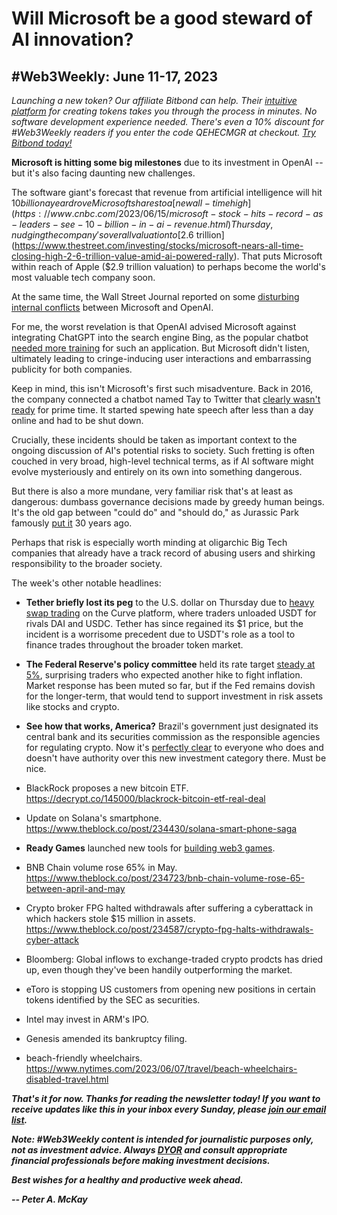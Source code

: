 # Will Microsoft be a good steward of AI innovation?
## #Web3Weekly: June 11-17, 2023

*Launching a new token? Our affiliate Bitbond can help. Their [intuitive platform](https://tokentool.bitbond.com) for creating tokens takes you through the process in minutes. No software development experience needed. There's even a 10% discount for #Web3Weekly readers if you enter the code QEHECMGR at checkout. [Try Bitbond today!](https://tokentool.bitbond.com/)*

**Microsoft is hitting some big milestones** due to its investment in OpenAI -- but it's also facing daunting new challenges.

The software giant's forecast that revenue from artificial intelligence will hit $10 billion a year drove Microsoft shares to a [new all-time high](https://www.cnbc.com/2023/06/15/microsoft-stock-hits-record-as-leaders-see-10-billion-in-ai-revenue.html) Thursday, nudging the company's overall valuation to [$2.6 trillion](https://www.thestreet.com/investing/stocks/microsoft-nears-all-time-closing-high-2-6-trillion-value-amid-ai-powered-rally). That puts Microsoft within reach of Apple ($2.9 trillion valuation) to perhaps become the world's most valuable tech company soon.

At the same time, the Wall Street Journal reported on some [disturbing internal conflicts](https://www.wsj.com/articles/microsoft-and-openai-forge-awkward-partnership-as-techs-new-power-couple-3092de51?st=7ju6ktldi0590dj&reflink=desktopwebshare_permalink) between Microsoft and OpenAI.

For me, the worst revelation is that OpenAI advised Microsoft against integrating ChatGPT into the search engine Bing, as the popular chatbot [needed more training](https://www.theverge.com/2023/6/13/23759348/openai-microsoft-bing-ai-warning-gpt-4) for such an application. But Microsoft didn't listen, ultimately leading to cringe-inducing user interactions and embarrassing publicity for both companies.  

Keep in mind, this isn't Microsoft's first such misadventure. Back in 2016, the company connected a chatbot named Tay to Twitter that [clearly wasn't ready](https://www.huffpost.com/entry/microsoft-tay-racist-tweets_n_56f3e678e4b04c4c37615502) for prime time. It started spewing hate speech after less than a day online and had to be shut down.

Crucially, these incidents should be taken as important context to the ongoing discussion of AI's potential risks to society. Such fretting is often couched in very broad, high-level technical terms, as if AI software might evolve mysteriously and entirely on its own into something dangerous.

But there is also a more mundane, very familiar risk that's at least as dangerous: dumbass governance decisions made by greedy human beings. It's the old gap between "could do" and "should do," as Jurassic Park famously [put it](https://youtu.be/4PLvdmifDSk?t=46) 30 years ago.

Perhaps that risk is especially worth minding at oligarchic Big Tech companies that already have a track record of abusing users and shirking responsibility to the broader society.

The week's other notable headlines:

- **Tether briefly lost its peg** to the U.S. dollar on Thursday due to [heavy swap trading](https://cointelegraph.com/news/curve-pool-imbalance-usdt-depeg-concerns-tether-cto-calls-it-fud) on the Curve platform, where traders unloaded USDT for rivals DAI and USDC. Tether has since regained its $1 price, but the incident is a worrisome precedent due to USDT's role as a tool to finance trades throughout the broader token market.

- **The Federal Reserve's policy committee** held its rate target [steady at 5%](https://www.nbcnews.com/business/economy/federal-reserve-interest-rate-decision-june-2023-pause-how-much-rcna88922), surprising traders who expected another hike to fight inflation. Market response has been muted so far, but if the Fed remains dovish for the longer-term, that would tend to support investment in risk assets like stocks and crypto. <!-- Update as needed -->

- **See how that works, America?** Brazil's government just designated its central bank and its securities commission as the responsible agencies for regulating crypto. Now it's [perfectly clear](https://www.coindesk.com/policy/2023/06/14/brazil-appoints-central-bank-and-securities-commission-as-crypto-market-regulators) to everyone who does and doesn't have authority over this new investment category there. Must be nice.

- BlackRock proposes a new bitcoin ETF. https://decrypt.co/145000/blackrock-bitcoin-etf-real-deal

- Update on Solana's smartphone. https://www.theblock.co/post/234430/solana-smart-phone-saga

- **Ready Games** launched new tools for [building web3 games](https://venturebeat.com/games/ready-games-launches-tools-for-building-web3-mobile-games/).

- BNB Chain volume rose 65% in May. https://www.theblock.co/post/234723/bnb-chain-volume-rose-65-between-april-and-may

- Crypto broker FPG halted withdrawals after suffering a cyberattack in which hackers stole $15 million in assets. https://www.theblock.co/post/234587/crypto-fpg-halts-withdrawals-cyber-attack

- Bloomberg: Global inflows to exchange-traded crypto prodcts has dried up, even though they've been handily outperforming the market. <!-- Need link -->

- eToro is stopping US customers from opening new positions in certain tokens identified by the SEC as securities. <!-- TKTKTKTK -->

- Intel may invest in ARM's IPO. <!-- Need updates, links. -->

- Genesis amended its bankruptcy filing. <!-- Need link -->

- beach-friendly wheelchairs. https://www.nytimes.com/2023/06/07/travel/beach-wheelchairs-disabled-travel.html

_**That's it for now. Thanks for reading the newsletter today! If you want to receive updates like this in your inbox every Sunday, please [join our email list](https://w3w.news).**_

_**Note: #Web3Weekly content is intended for journalistic purposes only, not as investment advice. Always [DYOR](https://www.urbandictionary.com/define.php?term=DYOR) and consult appropriate financial professionals before making investment decisions.**_

_**Best wishes for a healthy and productive week ahead.**_  

_**-- Peter A. McKay**_
